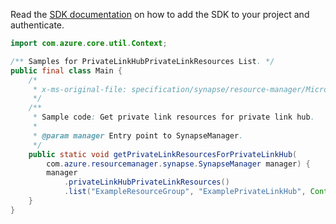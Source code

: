 Read the [SDK documentation](https://github.com/Azure/azure-sdk-for-java/blob/azure-resourcemanager-synapse_1.0.0-beta.2/sdk/synapse/azure-resourcemanager-synapse/README.md) on how to add the SDK to your project and authenticate.

```java
import com.azure.core.util.Context;

/** Samples for PrivateLinkHubPrivateLinkResources List. */
public final class Main {
    /*
     * x-ms-original-file: specification/synapse/resource-manager/Microsoft.Synapse/stable/2021-06-01/examples/ListPrivateLinkHubPrivateLinkResources.json
     */
    /**
     * Sample code: Get private link resources for private link hub.
     *
     * @param manager Entry point to SynapseManager.
     */
    public static void getPrivateLinkResourcesForPrivateLinkHub(
        com.azure.resourcemanager.synapse.SynapseManager manager) {
        manager
            .privateLinkHubPrivateLinkResources()
            .list("ExampleResourceGroup", "ExamplePrivateLinkHub", Context.NONE);
    }
}
```
